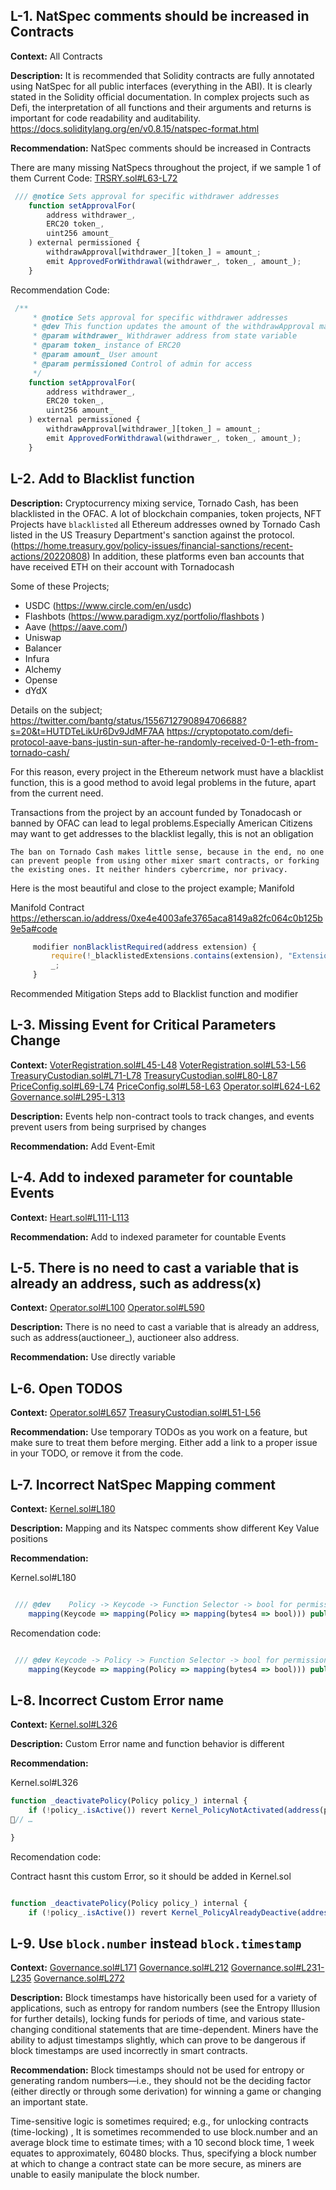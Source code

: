 ## L-1. NatSpec comments should be increased in Contracts

**Context:**
All Contracts

**Description:**
It is recommended that Solidity contracts are fully annotated using NatSpec for all public interfaces (everything in the ABI). It is clearly stated in the Solidity official documentation.
In complex projects such as Defi, the interpretation of all functions and their arguments and returns is important for code readability and auditability.
https://docs.soliditylang.org/en/v0.8.15/natspec-format.html

**Recommendation:**
NatSpec comments should be increased in Contracts

There are many missing NatSpecs throughout the project, if we sample 1 of them
Current Code:
[TRSRY.sol#L63-L72](https://github.com/code-423n4/2022-08-olympus/blob/main/src/modules/TRSRY.sol#L63-L72)
```js
 /// @notice Sets approval for specific withdrawer addresses
    function setApprovalFor(
        address withdrawer_,
        ERC20 token_,
        uint256 amount_
    ) external permissioned {
        withdrawApproval[withdrawer_][token_] = amount_;
        emit ApprovedForWithdrawal(withdrawer_, token_, amount_);
    }
```

Recommendation  Code:
```js
 /**
     * @notice Sets approval for specific withdrawer addresses
     * @dev This function updates the amount of the withdrawApproval mapping value based on the given 3 argument values
     * @param withdrawer_ Withdrawer address from state variable
     * @param token_ instance of ERC20
     * @param amount_ User amount
     * @param permissioned Control of admin for access 
     */
    function setApprovalFor(
        address withdrawer_,
        ERC20 token_,
        uint256 amount_
    ) external permissioned {
        withdrawApproval[withdrawer_][token_] = amount_;
        emit ApprovedForWithdrawal(withdrawer_, token_, amount_);
    }
```

## L-2. Add to Blacklist function

**Description:**
Cryptocurrency mixing service, Tornado Cash, has been blacklisted in the OFAC.
A lot of blockchain companies, token projects, NFT Projects have ```blacklisted``` all Ethereum addresses owned by Tornado Cash listed in the US Treasury Department's sanction against the protocol.
(https://home.treasury.gov/policy-issues/financial-sanctions/recent-actions/20220808)
In addition, these platforms even ban accounts that have received ETH on their account with Tornadocash

Some of these Projects;
* USDC (https://www.circle.com/en/usdc)
* Flashbots (https://www.paradigm.xyz/portfolio/flashbots )
* Aave (https://aave.com/)
* Uniswap
* Balancer
* Infura
* Alchemy 
* Opense
* dYdX

Details on the subject;
https://twitter.com/bantg/status/1556712790894706688?s=20&t=HUTDTeLikUr6Dv9JdMF7AA
https://cryptopotato.com/defi-protocol-aave-bans-justin-sun-after-he-randomly-received-0-1-eth-from-tornado-cash/

For this reason, every project in the Ethereum network must have a blacklist function, this is a good method to avoid legal problems in the future, apart from the current need.

Transactions from the project by an account funded by Tonadocash or banned by OFAC can lead to legal problems.Especially American Citizens may want to get addresses to the blacklist legally, this is not an obligation

```The ban on Tornado Cash makes little sense, because in the end, no one can prevent people from using other mixer smart contracts, or forking the existing ones. It neither hinders cybercrime, nor privacy.```

Here is the most beautiful and close to the project example; Manifold

Manifold Contract
https://etherscan.io/address/0xe4e4003afe3765aca8149a82fc064c0b125b9e5a#code

```js
     modifier nonBlacklistRequired(address extension) {
         require(!_blacklistedExtensions.contains(extension), "Extension blacklisted");
         _;
     }
```
Recommended Mitigation Steps add to Blacklist function and modifier


## L-3. Missing Event for Critical Parameters Change

**Context:**
[VoterRegistration.sol#L45-L48](https://github.com/code-423n4/2022-08-olympus/blob/main/src/policies/VoterRegistration.sol#L45-L48)
[VoterRegistration.sol#L53-L56](https://github.com/code-423n4/2022-08-olympus/blob/main/src/policies/VoterRegistration.sol#L53-L56)
[TreasuryCustodian.sol#L71-L78](https://github.com/code-423n4/2022-08-olympus/blob/main/src/policies/TreasuryCustodian.sol#L71-L78)
[TreasuryCustodian.sol#L80-L87](https://github.com/code-423n4/2022-08-olympus/blob/main/src/policies/TreasuryCustodian.sol#L80-L87)
[PriceConfig.sol#L69-L74](https://github.com/code-423n4/2022-08-olympus/blob/main/src/policies/PriceConfig.sol#L69-L74)
[PriceConfig.sol#L58-L63](https://github.com/code-423n4/2022-08-olympus/blob/main/src/policies/PriceConfig.sol#L58-L63)
[Operator.sol#L624-L62](https://github.com/code-423n4/2022-08-olympus/blob/main/src/policies/Operator.sol#L624-L627)
[Governance.sol#L295-L313](https://github.com/code-423n4/2022-08-olympus/blob/main/src/policies/Governance.sol#L295-L313)

**Description:**
Events help non-contract tools to track changes, and events prevent users from being surprised by changes

**Recommendation:**
Add Event-Emit


## L-4. Add to indexed parameter for countable Events

**Context:**
[Heart.sol#L111-L113](https://github.com/code-423n4/2022-08-olympus/blob/main/src/policies/Heart.sol#L111-L113)

**Recommendation:**
Add to indexed parameter for countable Events



## L-5. There is no need to cast a variable that is already an address, such as address(x)

**Context:**
[Operator.sol#L100](https://github.com/code-423n4/2022-08-olympus/blob/main/src/policies/Operator.sol#L100)
[Operator.sol#L590](https://github.com/code-423n4/2022-08-olympus/blob/main/src/policies/Operator.sol#L590)

**Description:**
There is no need to cast a variable that is already an address, such as address(auctioneer_), auctioneer also address.

**Recommendation:**
Use directly variable



## L-6. Open TODOS

**Context:**
[Operator.sol#L657](https://github.com/code-423n4/2022-08-olympus/blob/main/src/policies/Operator.sol#L657)
[TreasuryCustodian.sol#L51-L56](https://github.com/code-423n4/2022-08-olympus/blob/main/src/policies/TreasuryCustodian.sol#L51-L56)

**Recommendation:**
Use temporary TODOs as you work on a feature, but make sure to treat them before merging. Either add a link to a proper issue in your TODO, or remove it from the code.


## L-7. Incorrect NatSpec Mapping comment

**Context:**
[Kernel.sol#L180](https://github.com/code-423n4/2022-08-olympus/blob/main/src/Kernel.sol#L180)

**Description:**
Mapping and its Natspec comments show different Key Value positions


**Recommendation:**

Kernel.sol#L180 
```js

 /// @dev    Policy -> Keycode -> Function Selector -> bool for permission
    mapping(Keycode => mapping(Policy => mapping(bytes4 => bool))) public modulePermissions;

```
Recomendation code:

```js

 /// @dev Keycode -> Policy -> Function Selector -> bool for permission
    mapping(Keycode => mapping(Policy => mapping(bytes4 => bool))) public modulePermissions;

```

## L-8. Incorrect  Custom Error name

**Context:**
[Kernel.sol#L326](https://github.com/code-423n4/2022-08-olympus/blob/main/src/Kernel.sol#L326)

**Description:**
Custom Error name and function behavior is different


**Recommendation:**

Kernel.sol#L326 
```js
function _deactivatePolicy(Policy policy_) internal {
    if (!policy_.isActive()) revert Kernel_PolicyNotActivated(address(policy_));
// …

}

```
Recomendation code:

Contract hasnt this custom Error, so it should be added in Kernel.sol

```js

function _deactivatePolicy(Policy policy_) internal {
    if (!policy_.isActive()) revert Kernel_PolicyAlreadyDeactive(address(policy_));

```


## L-9. Use ```block.number``` instead ```block.timestamp```

**Context:**
[Governance.sol#L171](https://github.com/code-423n4/2022-08-olympus/blob/main/src/policies/Governance.sol#L171)
[Governance.sol#L212](https://github.com/code-423n4/2022-08-olympus/blob/main/src/policies/Governance.sol#L212)
[Governance.sol#L231-L235](https://github.com/code-423n4/2022-08-olympus/blob/main/src/policies/Governance.sol#L231-L235)
[Governance.sol#L272](https://github.com/code-423n4/2022-08-olympus/blob/main/src/policies/Governance.sol#L272)


**Description:**
Block timestamps have historically been used for a variety of applications, such as entropy for random numbers (see the Entropy Illusion for further details), locking funds for periods of time, and various state-changing conditional statements that are time-dependent. Miners have the ability to adjust timestamps slightly, which can prove to be dangerous if block timestamps are used incorrectly in smart contracts.


**Recommendation:**
Block timestamps should not be used for entropy or generating random numbers—i.e., they should not be the deciding factor (either directly or through some derivation) for winning a game or changing an important state.

Time-sensitive logic is sometimes required; e.g., for unlocking contracts (time-locking) , It is sometimes recommended to use block.number and an average block time to estimate times; with a 10 second block time, 1 week equates to approximately, 60480 blocks. Thus, specifying a block number at which to change a contract state can be more secure, as miners are unable to easily manipulate the block number.
